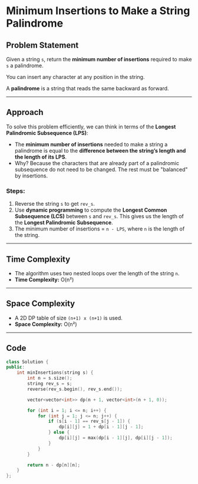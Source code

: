 # Minimum Insertions to Make a String Palindrome

## Problem Statement

Given a string `s`, return the **minimum number of insertions** required to make `s` a palindrome.

You can insert any character at any position in the string.

A **palindrome** is a string that reads the same backward as forward.

---

## Approach

To solve this problem efficiently, we can think in terms of the **Longest Palindromic Subsequence (LPS)**:

- The **minimum number of insertions** needed to make a string a palindrome is equal to the **difference between the string’s length and the length of its LPS**.
- Why? Because the characters that are already part of a palindromic subsequence do not need to be changed. The rest must be "balanced" by insertions.

### Steps:

1. Reverse the string `s` to get `rev_s`.
2. Use **dynamic programming** to compute the **Longest Common Subsequence (LCS)** between `s` and `rev_s`. This gives us the length of the **Longest Palindromic Subsequence**.
3. The minimum number of insertions = `n - LPS`, where `n` is the length of the string.

---

## Time Complexity

- The algorithm uses two nested loops over the length of the string `n`.
- **Time Complexity:** O(n²)

---

## Space Complexity

- A 2D DP table of size `(n+1) x (n+1)` is used.
- **Space Complexity:** O(n²)

---

## Code

```cpp
class Solution {
public:
    int minInsertions(string s) {
        int n = s.size();
        string rev_s = s;
        reverse(rev_s.begin(), rev_s.end());

        vector<vector<int>> dp(n + 1, vector<int>(n + 1, 0));

        for (int i = 1; i <= n; i++) {
            for (int j = 1; j <= n; j++) {
                if (s[i - 1] == rev_s[j - 1]) {
                    dp[i][j] = 1 + dp[i - 1][j - 1];
                } else {
                    dp[i][j] = max(dp[i - 1][j], dp[i][j - 1]);
                }
            }
        }

        return n - dp[n][n];
    }
};
